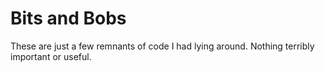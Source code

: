 # Bits and Bobs

These are just a few remnants of code I had lying around. Nothing terribly important or useful.
